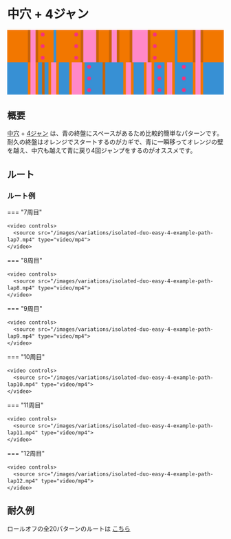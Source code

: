 # 中穴 + 4ジャン

![Isolated Duo + Easy 4](../images/variations/isolated-duo-easy-4.jpg)

## 概要

[中穴](../rolls/isolated-duo.md#orange) + [4ジャン](../rolls/easy-4.md#blue) は、青の終盤にスペースがあるため比較的簡単なパターンです。耐久の終盤はオレンジでスタートするのがカギで、青に一瞬移ってオレンジの壁を越え、中穴も越えて青に戻り4回ジャンプをするのがオススメです。

## ルート

### ルート例

=== "7周目"

    <video controls>
      <source src="/images/variations/isolated-duo-easy-4-example-path-lap7.mp4" type="video/mp4">
    </video>

=== "8周目"

    <video controls>
      <source src="/images/variations/isolated-duo-easy-4-example-path-lap8.mp4" type="video/mp4">
    </video>

=== "9周目"

    <video controls>
      <source src="/images/variations/isolated-duo-easy-4-example-path-lap9.mp4" type="video/mp4">
    </video>

=== "10周目"

    <video controls>
      <source src="/images/variations/isolated-duo-easy-4-example-path-lap10.mp4" type="video/mp4">
    </video>

=== "11周目"

    <video controls>
      <source src="/images/variations/isolated-duo-easy-4-example-path-lap11.mp4" type="video/mp4">
    </video>

=== "12周目"

    <video controls>
      <source src="/images/variations/isolated-duo-easy-4-example-path-lap12.mp4" type="video/mp4">
    </video>

## 耐久例

ロールオフの全20パターンのルートは [こちら](https://www.youtube.com/playlist?list=PLG_QNSp9ZgJLWYSNl4vY26VJCZeOQHO1F)

